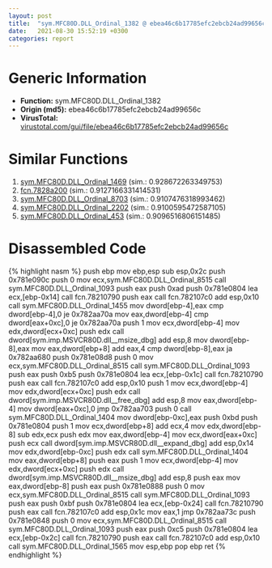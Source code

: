 ```yaml
---
layout: post
title:  "sym.MFC80D.DLL_Ordinal_1382 @ ebea46c6b17785efc2ebcb24ad99656c"
date:   2021-08-30 15:52:19 +0300
categories: report
---
```


# Generic Information
- **Function:** sym.MFC80D.DLL\_Ordinal\_1382
- **Origin (md5):** ebea46c6b17785efc2ebcb24ad99656c
- **VirusTotal:** [virustotal.com/gui/file/ebea46c6b17785efc2ebcb24ad99656c][virustotal_ref]



# Similar Functions

1. [sym.MFC80D.DLL\_Ordinal\_1469][similar_1_ref] (sim.: 0.928672263349753)
2. [fcn.7828a200][similar_2_ref] (sim.: 0.9127166331414531)
3. [sym.MFC80D.DLL\_Ordinal\_8703][similar_3_ref] (sim.: 0.9107476318993462)
4. [sym.MFC80D.DLL\_Ordinal\_2202][similar_4_ref] (sim.: 0.9100595472587105)
5. [sym.MFC80D.DLL\_Ordinal\_453][similar_5_ref] (sim.: 0.9096516806151485)


# Disassembled Code

{% highlight nasm %}
push ebp
mov ebp,esp
sub esp,0x2c
push 0x781e090c
push 0
mov ecx,sym.MFC80D.DLL_Ordinal_8515
call sym.MFC80D.DLL_Ordinal_1093
push eax
push 0xad
push 0x781e0804
lea ecx,[ebp-0x14]
call fcn.78210790
push eax
call fcn.782107c0
add esp,0x10
call sym.MFC80D.DLL_Ordinal_1455
mov dword[ebp-4],eax
cmp dword[ebp-4],0
je 0x782aa70a
mov eax,dword[ebp-4]
cmp dword[eax+0xc],0
je 0x782aa70a
push 1
mov ecx,dword[ebp-4]
mov edx,dword[ecx+0xc]
push edx
call dword[sym.imp.MSVCR80D.dll__msize_dbg]
add esp,8
mov dword[ebp-8],eax
mov eax,dword[ebp+8]
add eax,4
cmp dword[ebp-8],eax
ja 0x782aa680
push 0x781e08d8
push 0
mov ecx,sym.MFC80D.DLL_Ordinal_8515
call sym.MFC80D.DLL_Ordinal_1093
push eax
push 0xb5
push 0x781e0804
lea ecx,[ebp-0x1c]
call fcn.78210790
push eax
call fcn.782107c0
add esp,0x10
push 1
mov ecx,dword[ebp-4]
mov edx,dword[ecx+0xc]
push edx
call dword[sym.imp.MSVCR80D.dll__free_dbg]
add esp,8
mov eax,dword[ebp-4]
mov dword[eax+0xc],0
jmp 0x782aa703
push 0
call sym.MFC80D.DLL_Ordinal_1404
mov dword[ebp-0xc],eax
push 0xbd
push 0x781e0804
push 1
mov ecx,dword[ebp+8]
add ecx,4
mov edx,dword[ebp-8]
sub edx,ecx
push edx
mov eax,dword[ebp-4]
mov ecx,dword[eax+0xc]
push ecx
call dword[sym.imp.MSVCR80D.dll__expand_dbg]
add esp,0x14
mov edx,dword[ebp-0xc]
push edx
call sym.MFC80D.DLL_Ordinal_1404
mov eax,dword[ebp+8]
push eax
push 1
mov ecx,dword[ebp-4]
mov edx,dword[ecx+0xc]
push edx
call dword[sym.imp.MSVCR80D.dll__msize_dbg]
add esp,8
push eax
mov eax,dword[ebp-8]
push eax
push 0x781e0888
push 0
mov ecx,sym.MFC80D.DLL_Ordinal_8515
call sym.MFC80D.DLL_Ordinal_1093
push eax
push 0xbf
push 0x781e0804
lea ecx,[ebp-0x24]
call fcn.78210790
push eax
call fcn.782107c0
add esp,0x1c
mov eax,1
jmp 0x782aa73c
push 0x781e0848
push 0
mov ecx,sym.MFC80D.DLL_Ordinal_8515
call sym.MFC80D.DLL_Ordinal_1093
push eax
push 0xc5
push 0x781e0804
lea ecx,[ebp-0x2c]
call fcn.78210790
push eax
call fcn.782107c0
add esp,0x10
call sym.MFC80D.DLL_Ordinal_1565
mov esp,ebp
pop ebp
ret 
{% endhighlight %}


[similar_1_ref]: /report/sym.MFC80D.DLL_Ordinal_1469@ebea46c6b17785efc2ebcb24ad99656c
[similar_2_ref]: /report/fcn.7828a200@ebea46c6b17785efc2ebcb24ad99656c
[similar_3_ref]: /report/sym.MFC80D.DLL_Ordinal_8703@ebea46c6b17785efc2ebcb24ad99656c
[similar_4_ref]: /report/sym.MFC80D.DLL_Ordinal_2202@ebea46c6b17785efc2ebcb24ad99656c
[similar_5_ref]: /report/sym.MFC80D.DLL_Ordinal_453@ebea46c6b17785efc2ebcb24ad99656c
[virustotal_ref]: https://www.virustotal.com/gui/file/ebea46c6b17785efc2ebcb24ad99656c